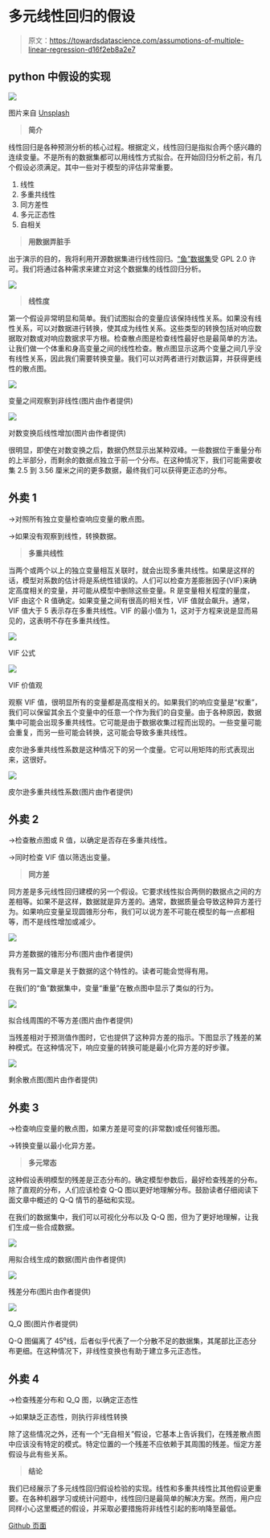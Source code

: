 # 多元线性回归的假设

> 原文：<https://towardsdatascience.com/assumptions-of-multiple-linear-regression-d16f2eb8a2e7>

## python 中假设的实现

![](img/a020cf95cc89b10245e871dfcdf32d8e.png)

图片来自 [Unsplash](https://unsplash.com/photos/OlxJVn9fxz4)

> **简介**

线性回归是各种预测分析的核心过程。根据定义，线性回归是指拟合两个感兴趣的连续变量。不是所有的数据集都可以用线性方式拟合。在开始回归分析之前，有几个假设必须满足。其中一些对于模型的评估非常重要。

1.  线性
2.  多重共线性
3.  同方差性
4.  多元正态性
5.  自相关

> **用数据弄脏手**

出于演示的目的，我将利用开源数据集进行线性回归。[“鱼”数据集](https://www.kaggle.com/aungpyaeap/fish-market)受 GPL 2.0 许可。我们将通过各种需求来建立对这个数据集的线性回归分析。

![](img/2849a24023049c1bc32d293030523973.png)

> **线性度**

第一个假设非常明显和简单。我们试图拟合的变量应该保持线性关系。如果没有线性关系，可以对数据进行转换，使其成为线性关系。这些类型的转换包括对响应数据取对数或对响应数据求平方根。检查散点图是检查线性最好也是最简单的方法。
让我们做一个体重和身高变量之间的线性检查。散点图显示这两个变量之间几乎没有线性关系，因此我们需要转换变量。我们可以对两者进行对数运算，并获得更线性的散点图。

![](img/423fb80d9cfb56d2f1331377497f250c.png)

变量之间观察到非线性(图片由作者提供)

![](img/bd08394dc611deed1c5770065e5acdd4.png)

对数变换后线性增加(图片由作者提供)

很明显，即使在对数变换之后，数据仍然显示出某种双峰。一些数据位于重量分布的上半部分，而剩余的数据点独立于前一个分布。在这种情况下，我们可能需要收集 2.5 到 3.56 厘米之间的更多数据，最终我们可以获得更正态的分布。

## **外卖 1**

→对照所有独立变量检查响应变量的散点图。

→如果没有观察到线性，转换数据。

> **多重共线性**

当两个或两个以上的独立变量相互关联时，就会出现多重共线性。如果是这样的话，模型对系数的估计将是系统性错误的。人们可以检查方差膨胀因子(VIF)来确定高度相关的变量，并可能从模型中删除这些变量。R 是变量相关程度的量度，VIF 由这个 R 值确定。如果变量之间有很高的相关性，VIF 值就会飙升。通常，VIF 值大于 5 表示存在多重共线性。VIF 的最小值为 1，这对于方程来说是显而易见的，这表明不存在多重共线性。

![](img/840bdfa438d69519ec46c82a6fa3b7b0.png)

VIF 公式

![](img/5fabe4ef2fdc0e0c6ac80ff8a762f435.png)

VIF 价值观

观察 VIF 值，很明显所有的变量都是高度相关的。如果我们的响应变量是“权重”，我们可以保留其余五个变量中的任意一个作为我们的自变量。由于各种原因，数据集中可能会出现多重共线性。它可能是由于数据收集过程而出现的。一些变量可能会重复，而另一些可能会转换，这可能会导致多重共线性。

皮尔逊多重共线性系数是这种情况下的另一个度量。它可以用矩阵的形式表现出来，这很好。

![](img/804372a700e3ebec6f2538b745bdbadf.png)

皮尔逊多重共线性系数(图片由作者提供)

## **外卖 2**

→检查散点图或 R 值，以确定是否存在多重共线性。

→同时检查 VIF 值以筛选出变量。

> **同方差**

同方差是多元线性回归建模的另一个假设。它要求线性拟合两侧的数据点之间的方差相等。如果不是这样，数据就是异方差的。通常，数据质量会导致这种异方差行为。如果响应变量呈现圆锥形分布，我们可以说方差不可能在模型的每一点都相等，而不是线性增加或减少。

![](img/ddb11c10ce798d8bae8eff60a6626362.png)

异方差数据的锥形分布(图片由作者提供)

我有另一篇文章是关于数据的这个特性的。读者可能会觉得有用。

[](/heteroscedasticity-in-regression-model-21d9f5a93e59)  

在我们的“鱼”数据集中，变量“重量”在散点图中显示了类似的行为。

![](img/8dc9c42c210e71649f2ecd13c5979551.png)

拟合线周围的不等方差(图片由作者提供)

当残差相对于预测值作图时，它也提供了这种异方差的指示。下图显示了残差的某种模式。在这种情况下，响应变量的转换可能是最小化异方差的好步骤。

![](img/060cf7e0c91d0f98462f43a37df42c7c.png)

剩余散点图(图片由作者提供)

## **外卖 3**

→检查响应变量的散点图，如果方差是可变的(非常数)或任何锥形图。

→转换变量以最小化异方差。

> **多元常态**

这种假设表明模型的残差是正态分布的。确定模型参数后，最好检查残差的分布。除了直观的分布，人们应该检查 Q-Q 图以更好地理解分布。鼓励读者仔细阅读下面文章中概述的 Q-Q 情节的基础和实现。

[](/understand-q-q-plot-using-simple-python-4f83d5b89f8f)  

在我们的数据集中，我们可以可视化分布以及 Q-Q 图，但为了更好地理解，让我们生成一些合成数据。

![](img/d83b3d2deb21041dcf262bb7b957bca1.png)

用拟合线生成的数据(图片由作者提供)

![](img/e04feb4c6d128eeb299ec48e3f439aa7.png)

残差分布(图片由作者提供)

![](img/2e155db7fdb47323a0482e8096daec69.png)

Q_Q 图(图片作者提供)

Q-Q 图偏离了 45⁰线，后者似乎代表了一个分散不足的数据集，其尾部比正态分布更细。在这种情况下，非线性变换也有助于建立多元正态性。

## **外卖 4**

→检查残差分布和 Q_Q 图，以确定正态性

→如果缺乏正态性，则执行非线性转换

除了这些情况之外，还有一个“无自相关”假设，它基本上告诉我们，在残差散点图中应该没有特定的模式。特定位置的一个残差不应依赖于其周围的残差。恒定方差假设与此有些关系。

> **结论**

我们已经展示了多元线性回归假设检验的实现。线性和多重共线性比其他假设更重要。在各种机器学习或统计问题中，线性回归是最简单的解决方案。然而，用户应同样小心这里概述的假设，并采取必要措施将非线性引起的影响降至最低。

[Github 页面](https://mdsohelmahmood.github.io/2022/03/09/Assumptions-of-Multiple-Linear-Regression.html)